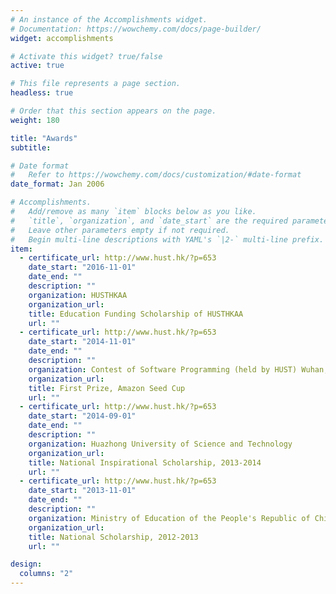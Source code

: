 ```yaml
---
# An instance of the Accomplishments widget.
# Documentation: https://wowchemy.com/docs/page-builder/
widget: accomplishments

# Activate this widget? true/false
active: true

# This file represents a page section.
headless: true

# Order that this section appears on the page.
weight: 180

title: "Awards"
subtitle:

# Date format
#   Refer to https://wowchemy.com/docs/customization/#date-format
date_format: Jan 2006

# Accomplishments.
#   Add/remove as many `item` blocks below as you like.
#   `title`, `organization`, and `date_start` are the required parameters.
#   Leave other parameters empty if not required.
#   Begin multi-line descriptions with YAML's `|2-` multi-line prefix.
item:
  - certificate_url: http://www.hust.hk/?p=653
    date_start: "2016-11-01"
    date_end: ""
    description: ""
    organization: HUSTHKAA
    organization_url:
    title: Education Funding Scholarship of HUSTHKAA
    url: ""
  - certificate_url: http://www.hust.hk/?p=653
    date_start: "2014-11-01"
    date_end: ""
    description: ""
    organization: Contest of Software Programming (held by HUST) Wuhan, China
    organization_url:
    title: First Prize, Amazon Seed Cup
    url: ""
  - certificate_url: http://www.hust.hk/?p=653
    date_start: "2014-09-01"
    date_end: ""
    description: ""
    organization: Huazhong University of Science and Technology
    organization_url:
    title: National Inspirational Scholarship, 2013‐2014
    url: ""
  - certificate_url: http://www.hust.hk/?p=653
    date_start: "2013-11-01"
    date_end: ""
    description: ""
    organization: Ministry of Education of the People's Republic of China
    organization_url:
    title: National Scholarship, 2012‐2013
    url: ""

design:
  columns: "2"
---
```

